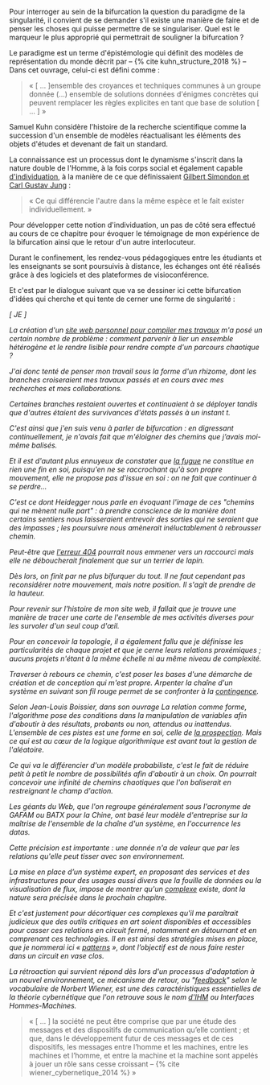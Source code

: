 Pour interroger au sein de la bifurcation la question du paradigme de la singularité, il convient de se demander s'il existe une manière de faire et de penser les choses qui puisse permettre de se singulariser. Quel est le marqueur le plus approprié qui permettrait de souligner la bifurcation ?

Le paradigme est un terme d'épistémologie qui définit des modèles de représentation du monde décrit par &ndash; {% cite kuhn_structure_2018 %} &ndash; Dans cet ouvrage, celui-ci est défini comme :

>« [ ... ]ensemble des croyances et techniques communes à un groupe donnée (...) ensemble de solutions données d'énigmes concrètes qui peuvent remplacer les règles explicites en tant que base de solution [ ... ] »

Samuel Kuhn considère l'histoire de la recherche scientifique comme la succession d'un ensemble de modèles réactualisant les éléments des objets d'études et devenant de fait un standard.

La connaissance est un processus dont le dynamisme s'inscrit dans la nature double de l'Homme, à la fois corps social et également capable [d'individuation](https://bifurcation.etxetxe.fr/7-annexes/lexique/), à la manière de ce que définissaient [Gilbert Simondon et Carl Gustav Jung](https://www.cairn.info/revue-societes-2011-1-page-105.htm#) :

>« Ce qui différencie l'autre dans la même espèce et le fait exister individuellement. »

Pour développer cette notion d'individuation, un pas de côté sera effectué au cours de ce chapitre pour évoquer le témoignage de mon expérience de la bifurcation ainsi que le retour d'un autre interlocuteur.

Durant le confinement, les rendez-vous pédagogiques entre les étudiants et les enseignants se sont poursuivis à distance, les échanges ont été réalisés grâce à des logiciels et des plateformes de visioconférence.

Et c'est par le dialogue suivant que va se dessiner ici cette bifurcation d'idées qui cherche et qui tente de cerner une forme de singularité :


_[ JE ]_

_La création d'un [site web personnel pour compiler mes travaux](https://monsite.etxetxe.fr) m'a posé un certain nombre de problème : comment parvenir à lier un ensemble hétérogène et le rendre lisible pour rendre compte d'un parcours chaotique ?_

_J'ai donc tenté de penser mon travail sous la forme d'un rhizome, dont les branches croiseraient mes travaux passés et en cours avec mes recherches et mes collaborations._

_Certaines branches restaient ouvertes et continuaient à se déployer tandis que d'autres étaient des survivances d'états passés à un instant t._

_C'est ainsi que j'en suis venu à parler de bifurcation : en digressant continuellement, je n'avais fait que m'éloigner des chemins que j’avais moi-même balisés._

_Et il est d'autant plus ennuyeux de constater que [la fugue](https://bifurcation.etxetxe.fr/7-annexes/lexique/) ne constitue en rien une fin en soi, puisqu'en ne se raccrochant qu'à son propre mouvement, elle ne propose pas d'issue en soi : on ne fait que continuer à se perdre..._

_C'est ce dont Heidegger nous parle en évoquant l'image de ces "chemins qui ne mènent nulle part" : à prendre conscience de la manière dont certains sentiers nous laisseraient entrevoir des sorties qui ne seraient que des impasses ; les poursuivre nous amènerait inéluctablement à rebrousser chemin._

_Peut-être que [l'erreur 404](https://bifurcation.etxetxe.fr/404.html) pourrait nous emmener vers un raccourci mais elle ne déboucherait finalement que sur un terrier de lapin._

_Dès lors, on finit par ne plus bifurquer du tout. Il ne faut cependant pas reconsidérer notre mouvement, mais notre position. Il s'agit de prendre de la hauteur._

_Pour revenir sur l'histoire de mon site web, il fallait que je trouve une manière de tracer une carte de l'ensemble de mes activités diverses pour les survoler d'un seul coup d'œil._

_Pour en concevoir la topologie, il a également fallu que je définisse les particularités de chaque projet et que je cerne leurs relations proxémiques ; aucuns projets n'étant à la même échelle ni au même niveau de complexité._

_Traverser à rebours ce chemin, c'est poser les bases d'une démarche de création et de conception qui m'est propre. Arpenter la chaîne d'un système en suivant son fil rouge permet de se confronter à la [contingence](https://bifurcation.etxetxe.fr/7-annexes/lexique/)._

_Selon Jean-Louis Boissier, dans son ouvrage La relation comme forme, l'algorithme pose des conditions dans la manipulation de variables afin d'aboutir à des résultats, probants ou non, attendus ou inattendus. L'ensemble de ces pistes est une forme en soi, celle de [la prospection](https://bifurcation.etxetxe.fr/7-annexes/lexique/). Mais ce qui est au cœur de la logique algorithmique est avant tout la gestion de l'aléatoire._

_Ce qui va le différencier d'un modèle probabiliste, c'est le fait de réduire petit à petit le nombre de possibilités afin d'aboutir à un choix. On pourrait concevoir une infinité de chemins chaotiques que l'on baliserait en restreignant le champ d'action._

_Les géants du Web, que l'on regroupe généralement sous l'acronyme de GAFAM ou BATX pour la Chine, ont basé leur modèle d'entreprise sur la maîtrise de l'ensemble de la chaîne d'un système, en l'occurrence les datas._

_Cette précision est importante : une donnée n'a de valeur que par les relations qu'elle peut tisser avec son environnement._

_La mise en place d’un système expert, en proposant des services et des infrastructures pour des usages aussi divers que la fouille de données ou la visualisation de flux, impose de montrer qu'un [complexe](https://bifurcation.etxetxe.fr/7-annexes/lexique/) existe, dont la nature sera précisée dans le prochain chapitre._

_Et c'est justement pour décortiquer ces complexes qu'il me paraîtrait judicieux que des outils critiques en art soient disponibles et accessibles pour casser ces relations en circuit fermé, notamment en détournant et en comprenant ces technologies. Il en est ainsi des stratégies mises en place, que je nommerai ici « [patterns](https://bifurcation.etxetxe.fr/7-annexes/lexique/) », dont l’objectif est de nous faire rester dans un circuit en vase clos._

_La rétroaction qui survient répond dès lors d'un processus d'adaptation à un nouvel environnement, ce mécanisme de retour, ou "[feedback](https://bifurcation.etxetxe.fr/7-annexes/lexique/)" selon le vocabulaire de Norbert Wiener, est une des caractéristiques essentielles de la théorie cybernétique que l'on retrouve sous le nom [d'IHM](https://bifurcation.etxetxe.fr/7-annexes/lexique/) ou Interfaces Hommes-Machines._

>« [ ... ] la société ne peut être comprise que par une étude des messages et des dispositifs de communication qu’elle contient ; et que, dans le développement futur de ces messages et de ces dispositifs, les messages entre l’homme et les machines, entre les machines et l’homme, et entre la machine et la machine sont appelés à jouer un rôle sans cesse croissant &ndash; {% cite wiener_cybernetique_2014 %} »
